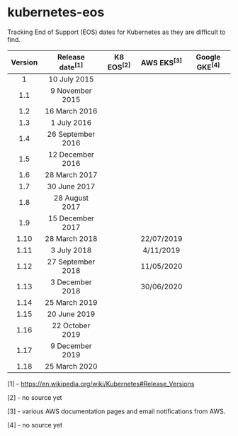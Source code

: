 # kubernetes-eos
Tracking End of Support (EOS) dates for Kubernetes as they are difficult to find.

| Version | Release date<sup>[1]</sup> | K8 EOS<sup>[2]</sup> |   AWS EKS<sup>[3]</sup>  | Google GKE<sup>[4]</sup> |
|:-------:|:------------------------:|:------:|:----------:|------------|
| 1       | 10 July 2015             |        |            |            |
| 1.1     | 9 November 2015          |        |            |            |
| 1.2     | 16 March 2016            |        |            |            |
| 1.3     | 1 July 2016              |        |            |            |
| 1.4     | 26 September 2016        |        |            |            |
| 1.5     | 12 December 2016         |        |            |            |
| 1.6     | 28 March 2017            |        |            |            |
| 1.7     | 30 June 2017             |        |            |            |
| 1.8     | 28 August 2017           |        |            |            |
| 1.9     | 15 December 2017         |        |            |            |
| 1.10    | 28 March 2018            |        | 22/07/2019 |            |
| 1.11    | 3 July 2018              |        | 4/11/2019  |            |
| 1.12    | 27 September 2018        |        | 11/05/2020 |            |
| 1.13    | 3 December 2018          |        | 30/06/2020 |            |
| 1.14    | 25 March 2019            |        |            |            |
| 1.15    | 20 June 2019             |        |            |            |
| 1.16    | 22 October 2019          |        |            |            |
| 1.17    | 9 December 2019          |        |            |            |
| 1.18    | 25 March 2020            |        |            |            |

[1] - https://en.wikipedia.org/wiki/Kubernetes#Release_Versions

[2] - no source yet

[3] - various AWS documentation pages and email notifications from AWS.

[4] - no source yet
